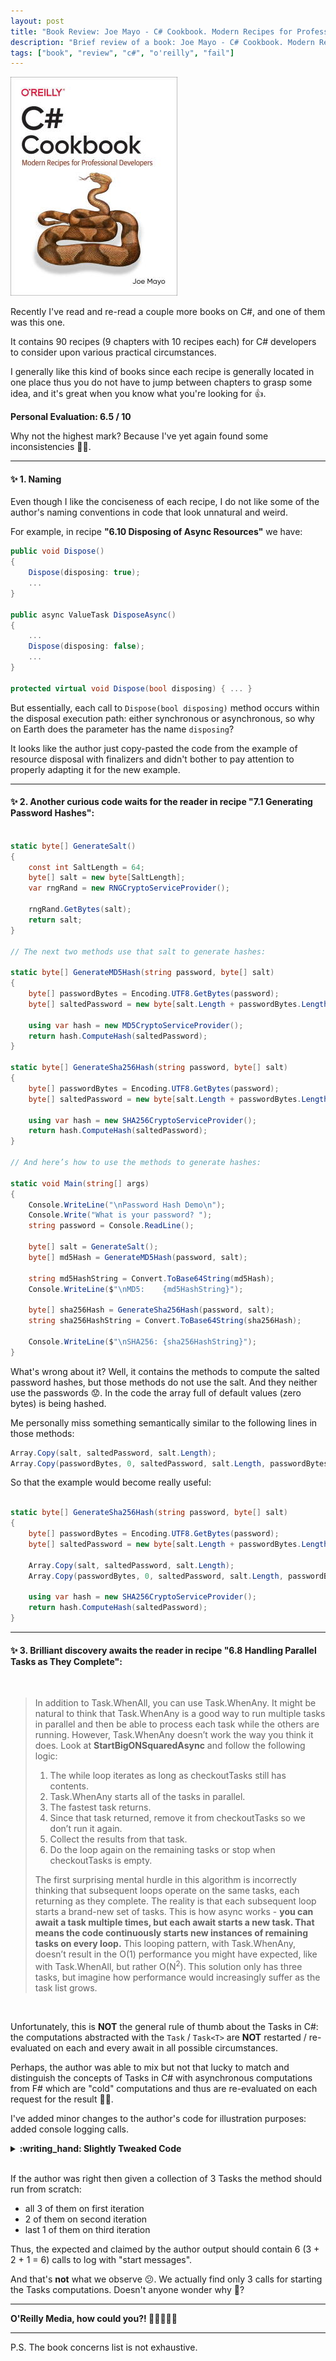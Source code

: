 ```yaml
---
layout: post
title: "Book Review: Joe Mayo - C# Cookbook. Modern Recipes for Professional Developers [2021]"
description: "Brief review of a book: Joe Mayo - C# Cookbook. Modern Recipes for Professional Developers [2021]. Score: 6.5 / 10"
tags: ["book", "review", "c#", "o'reilly", "fail"]
---
```


![Book Cover: Joe Mayo - C# Cookbook. Modern Recipes for Professional Developers [2021]](/content/binary/img/books/mayo-csharp-cookbook-2021.jpg)

Recently I've read and re-read a couple more books on C#, and one of them was this one.

It contains 90 recipes (9 chapters with 10 recipes each) for C# developers to consider upon various practical circumstances.

I generally like this kind of books since each recipe is generally located in one place thus you do not have to jump between chapters to grasp some idea, and it's great when you know what you're looking for :+1:.

**Personal Evaluation: 6.5 / 10**

Why not the highest mark? Because I've yet again found some inconsistencies :man_facepalming:.

---

#### :sparkles: 1. Naming

Even though I like the conciseness of each recipe, I do not like some of the author's naming conventions in code that look unnatural and weird.

For example, in recipe **"6.10 Disposing of Async Resources"** we have:

```csharp
public void Dispose()
{
    Dispose(disposing: true);
    ...
}

public async ValueTask DisposeAsync()
{
    ...
    Dispose(disposing: false);
    ...
}

protected virtual void Dispose(bool disposing) { ... }
```

But essentially, each call to `Dispose(bool disposing)` method occurs within the disposal execution path: either synchronous or asynchronous, so why on Earth does the parameter has the name `disposing`?

It looks like the author just copy-pasted the code from the example of resource disposal with finalizers and didn't bother to pay attention to properly adapting it for the new example.




---

#### :sparkles: 2. Another curious code waits for the reader in recipe **"7.1 Generating Password Hashes"**:

```csharp

static byte[] GenerateSalt()
{
    const int SaltLength = 64;
    byte[] salt = new byte[SaltLength];
    var rngRand = new RNGCryptoServiceProvider();
    
    rngRand.GetBytes(salt);
    return salt;
}

// The next two methods use that salt to generate hashes:

static byte[] GenerateMD5Hash(string password, byte[] salt)
{
    byte[] passwordBytes = Encoding.UTF8.GetBytes(password);
    byte[] saltedPassword = new byte[salt.Length + passwordBytes.Length];

    using var hash = new MD5CryptoServiceProvider();
    return hash.ComputeHash(saltedPassword);
}

static byte[] GenerateSha256Hash(string password, byte[] salt)
{
    byte[] passwordBytes = Encoding.UTF8.GetBytes(password);
    byte[] saltedPassword = new byte[salt.Length + passwordBytes.Length];
    
    using var hash = new SHA256CryptoServiceProvider();
    return hash.ComputeHash(saltedPassword);
}

// And here’s how to use the methods to generate hashes:

static void Main(string[] args)
{
    Console.WriteLine("\nPassword Hash Demo\n");
    Console.Write("What is your password? ");
    string password = Console.ReadLine();

    byte[] salt = GenerateSalt();
    byte[] md5Hash = GenerateMD5Hash(password, salt);

    string md5HashString = Convert.ToBase64String(md5Hash);
    Console.WriteLine($"\nMD5:    {md5HashString}");
    
    byte[] sha256Hash = GenerateSha256Hash(password, salt);
    string sha256HashString = Convert.ToBase64String(sha256Hash);
    
    Console.WriteLine($"\nSHA256: {sha256HashString}");
}

```

What's wrong about it? Well, it contains the methods to compute the salted password hashes, but those methods do not use the salt. And they neither use the passwords :worried:. In the code the array full of default values (zero bytes) is being hashed.

Me personally miss something semantically similar to the following lines in those methods:

```csharp
Array.Copy(salt, saltedPassword, salt.Length);
Array.Copy(passwordBytes, 0, saltedPassword, salt.Length, passwordBytes.Length);
```

So that the example would become really useful:

```csharp

static byte[] GenerateSha256Hash(string password, byte[] salt)
{
    byte[] passwordBytes = Encoding.UTF8.GetBytes(password);
    byte[] saltedPassword = new byte[salt.Length + passwordBytes.Length];

    Array.Copy(salt, saltedPassword, salt.Length);
    Array.Copy(passwordBytes, 0, saltedPassword, salt.Length, passwordBytes.Length);

    using var hash = new SHA256CryptoServiceProvider();
    return hash.ComputeHash(saltedPassword);
}

```

---

#### :sparkles: 3. Brilliant discovery awaits the reader in recipe **"6.8 Handling Parallel Tasks as They Complete"**:

<br>

> In addition to Task.WhenAll, you can use Task.WhenAny. It might be natural to think that Task.WhenAny is a good way to run multiple tasks in parallel and then be able to process each task while the others are running. However, Task.WhenAny doesn’t work the way you think it does. Look at **StartBigONSquaredAsync** and follow the following logic:
>
> 1. The while loop iterates as long as checkoutTasks still has contents.
> 2. Task.WhenAny starts all of the tasks in parallel.
> 3. The fastest task returns.
> 4. Since that task returned, remove it from checkoutTasks so we don’t run it again.
> 5. Collect the results from that task.
> 6. Do the loop again on the remaining tasks or stop when checkoutTasks is empty.
> 
> The first surprising mental hurdle in this algorithm is incorrectly thinking that subsequent loops operate on the same tasks, each returning as they complete. The reality is that each subsequent loop starts a brand-new set of tasks. This is how async works - **you can await a task multiple times, but each await starts a new task. That means the code continuously starts new instances of remaining tasks on every loop.** This looping pattern, with Task.WhenAny, doesn’t result in the O(1) performance you might have expected, like with Task.WhenAll, but rather O(N<sup>2</sup>). This solution only has three tasks, but imagine how performance would increasingly suffer as the task list grows.

<br>

Unfortunately, this is **NOT** the general rule of thumb about the Tasks in C#: the computations abstracted with the `Task` / `Task<T>` are **NOT** restarted / re-evaluated on each and every await in all possible circumstances. 

Perhaps, the author was able to mix but not that lucky to match and distinguish the concepts of Tasks in C# with asynchronous computations from F# which are "cold" computations and thus are re-evaluated on each request for the result :man_shrugging:.

I've added minor changes to the author's code for illustration purposes: added console logging calls.

<details>
<summary>
  <strong>:writing_hand: Slightly Tweaked Code</strong>
</summary>
{% highlight csharp %}
class Program
{
  static async Task Main()
  {
    try
    {
      var checkoutSvc = new CheckoutService();

      //string result = await checkoutSvc.StartBigO1Async();
      //string result = await checkoutSvc.StartBigONAsync();
      string result = await checkoutSvc.StartBigONSquaredAsync();

      Console.WriteLine($"Result: {result}");
    }
    catch (AggregateException aEx)
    {
      foreach (var ex in aEx.InnerExceptions)
        Console.WriteLine($"Unable to complete: {ex}");
    }
  }
}

public class CheckoutService
{  
  class AllTasksResult
  {
    public bool IsValidAddress { get; set; }
    public bool IsValidCredit { get; set; }
    public bool HasShoppingCart { get; set; }
  }

  public async Task<string> StartBigONAsync()
  {
    (_, bool addressResult) = await ValidateAddressAsync();
    (_, bool creditResult) = await ValidateCreditAsync();
    (_, bool cartResult) = await GetShoppingCartAsync();

    await FinalizeCheckoutAsync(
      new AllTasksResult
      {
        IsValidAddress = addressResult,
        IsValidCredit = creditResult,
        HasShoppingCart = cartResult
      });

    return "Checkout Complete";
  }

  public async Task<string> StartBigO1Async()
  {
    var checkoutTasks =
      new List<Task<(string, bool)>>
      {
        ValidateAddressAsync(),
        ValidateCreditAsync(),
        GetShoppingCartAsync()
      };

    Task<(string method, bool result)[]> allTasks =
      Task.WhenAll(checkoutTasks);

    if (allTasks.IsCompletedSuccessfully)
    {
      AllTasksResult allResult = GetResults(allTasks);

      await FinalizeCheckoutAsync(allResult);

      return "Checkout Complete";
    }
    else
    {
    throw allTasks.Exception;
  }
}

public async Task<string> StartBigONSquaredAsync()
{
  var checkoutTasks =
    new List<Task<(string, bool)>>
    {
        ValidateAddressAsync(),
        ValidateCreditAsync(),
        GetShoppingCartAsync()
    };

  var allResult = new AllTasksResult();

  while (checkoutTasks.Any())
  {
    Task<(string, bool)> task = await Task.WhenAny(checkoutTasks);
    checkoutTasks.Remove(task);

    GetResult(task, allResult);
  }

  await FinalizeCheckoutAsync(allResult);

  return "Checkout Complete";
}

void GetResult(
  Task<(string method, bool result)> task,
  AllTasksResult allResult)
{
  (string method, bool result) = task.Result;

  switch (task.Result.method)
  {
    case nameof(ValidateAddressAsync):
      allResult.IsValidAddress = result;
      break;
    case nameof(ValidateCreditAsync):
      allResult.IsValidCredit = result;
      break;
    case nameof(GetShoppingCartAsync):
      allResult.HasShoppingCart = result;
      break;
  }
}

AllTasksResult GetResults(
  Task<(string method, bool result)[]> allTasks)
{
  var allResult = new AllTasksResult();

  foreach (var (method, result) in allTasks.Result)
    switch (method)
    {
      case nameof(ValidateAddressAsync):
        allResult.IsValidAddress = result;
        break;
      case nameof(ValidateCreditAsync):
        allResult.IsValidCredit = result;
        break;
      case nameof(GetShoppingCartAsync):
        allResult.HasShoppingCart = result;
        break;
    }

  return allResult;
}

async Task<(string method, bool result)> ValidateAddressAsync()
{
  Console.WriteLine($"{nameof(ValidateAddressAsync)} started");

  return await Task.FromResult(
    (nameof(ValidateAddressAsync), true));
}

async Task<(string method, bool result)> ValidateCreditAsync()
{
  Console.WriteLine($"{nameof(ValidateCreditAsync)} started");
  
  var checkoutTasks =
    new List<Task<(string, bool)>>
    {
        CheckInternalCreditAsync(),
        CheckAgency1CreditAsync(),
        CheckAgency2CreditAsync()
    };

  Task<(string, bool)> task = await Task.WhenAny(checkoutTasks);

  (_, bool result) = task.Result;

  return await Task.FromResult(
    (nameof(ValidateCreditAsync), result));
}

async Task<(string, bool)> CheckInternalCreditAsync()
{
  return await Task.FromResult(
    (nameof(CheckInternalCreditAsync), true));
}

async Task<(string, bool)> CheckAgency1CreditAsync()
{
  return await Task.FromResult(
    (nameof(CheckAgency1CreditAsync), true));
}

async Task<(string, bool)> CheckAgency2CreditAsync()
{
  return await Task.FromResult(
    (nameof(CheckAgency2CreditAsync), true));
}

async Task<(string method, bool result)> GetShoppingCartAsync()
{
  Console.WriteLine($"{nameof(GetShoppingCartAsync)} started");
  
  return await Task.FromResult(
    (nameof(GetShoppingCartAsync), true));
}

async Task<bool> FinalizeCheckoutAsync(AllTasksResult allResult)
{
  Console.WriteLine(
    $"{nameof(AllTasksResult.IsValidAddress)}: " +
    $"{allResult.IsValidAddress}");
  Console.WriteLine(
    $"{nameof(AllTasksResult.IsValidCredit)}: " +
    $"{allResult.IsValidCredit}");
  Console.WriteLine(
    $"{nameof(AllTasksResult.HasShoppingCart)}: " +
    $"{allResult.HasShoppingCart}");

  bool success = true;
  return await Task.FromResult(success);
}
}

/*
Output example:

ValidateAddressAsync started
ValidateCreditAsync started
GetShoppingCartAsync started
IsValidAddress: True
IsValidCredit: True
HasShoppingCart: True
Result: Checkout Complete
*/
{% endhighlight %}
</details>

<br>

If the author was right then given a collection of 3 Tasks the method should run from scratch:

- all 3 of them on first iteration
- 2 of them on second iteration
- last 1 of them on third iteration

Thus, the expected and claimed by the author output should contain 6
(3 + 2 + 1 = 6) calls to log with "start messages".

And that's **not** what we observe :confused:. We actually find only 3 calls for starting the Tasks computations. Doesn't anyone wonder why :thinking:?

---

**O'Reilly Media, how could you?! :man_shrugging::crying_cat_face::man_facepalming:**

---
P.S. The book concerns list is not exhaustive.
